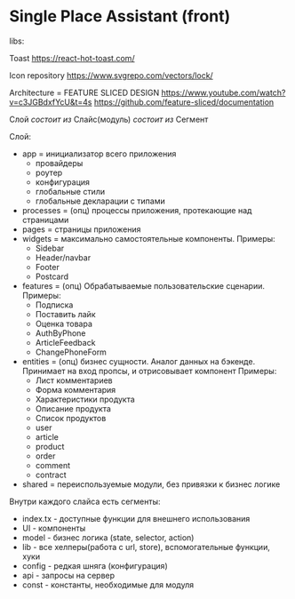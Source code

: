 # Single Place Assistant (front)

libs:

Toast
https://react-hot-toast.com/

Icon repository
https://www.svgrepo.com/vectors/lock/

Architecture = FEATURE SLICED DESIGN
https://www.youtube.com/watch?v=c3JGBdxfYcU&t=4s
https://github.com/feature-sliced/documentation

Слой *состоит из* Слайс(модуль) *состоит из* Сегмент

Слой:
* app = инициализатор всего приложения
  * провайдеры
  * роутер
  * конфигурация
  * глобальные стили
  * глобальные декларации с типами
* processes = (опц) процессы приложения, протекающие над страницами
* pages = страницы приложения
* widgets = максимально самостоятельные компоненты. Примеры:
  * Sidebar
  * Header/navbar
  * Footer
  * Postcard
* features = (опц) Обрабатываемые пользовательские сценарии. Примеры:
  * Подписка
  * Поставить лайк
  * Оценка товара
  * AuthByPhone
  * ArticleFeedback
  * ChangePhoneForm
* entities = (опц) бизнес сущности. Аналог данных на бэкенде.
     Принимает на вход пропсы, и отрисовывает компонент
     Примеры:
  * Лист комментариев
  * Форма комментария
  * Характеристики продукта
  * Описание продукта
  * Список продуктов
  * user
  * article
  * product
  * order
  * comment
  * contract
* shared = переиспользуемые модули, без привязки к бизнес логике

Внутри каждого слайса есть сегменты:
* index.tx - доступные функции для внешнего использования
* UI - компоненты
* model - бизнес логика (state, selector, action)
* lib - все хелперы(работа с url, store), вспомогательные функции, хуки
* config - редкая шняга (конфигурация)
* api - запросы на сервер
* const - константы, необходимые для модуля